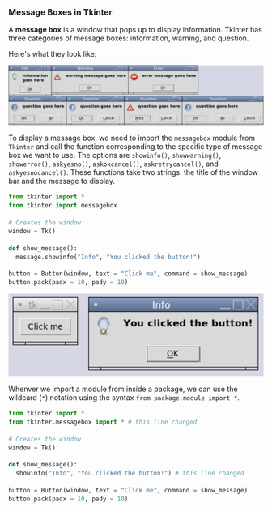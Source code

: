 ### Message Boxes in Tkinter

A **message box** is a window that pops up to display information. Tkinter has three categories of message boxes: information, warning, and question.

Here's what they look like: 

![](../Images/Tk_Messageboxes_1.png)

To display a message box, we need to import the `messagebox` module from `Tkinter` and call the function corresponding to the specific type of message box we want to use. The options are `showinfo()`, `showwarning()`, `showerror()`, `askyesno()`, `askokcancel()`, `askretrycancel()`, and `askyesnocancel()`. These functions take two strings: the title of the window bar and the message to display.

```python
from tkinter import *
from tkinter import messagebox

# Creates the window
window = Tk()

def show_message():
  message.showinfo("Info", "You clicked the button!")

button = Button(window, text = "Click me", command = show_message)
button.pack(padx = 10, pady = 10)
```

![](../Images/Tk_Messageboxes_2.png)

Whenver we import a module from inside a package, we can use the wildcard (`*`) notation using the syntax `from package.module import *`.

```python
from tkinter import *
from tkinter.messagebox import * # this line changed

# Creates the window
window = Tk()

def show_message():
  showinfo("Info", "You clicked the button!") # this line changed

button = Button(window, text = "Click me", command = show_message)
button.pack(padx = 10, pady = 10)
```

